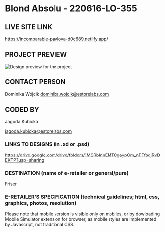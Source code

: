 # Blond Absolu - 220616-LO-355

## LIVE SITE LINK 

https://incomparable-pavlova-d0c689.netlify.app/
## PROJECT PREVIEW
![Design preview for the project](https://github.com/eStoreLabs/220616-LO-355-Kerastase-Blond-Absolu-serum-cicaplasme-Friser/blob/main/screenshot.png)

## CONTACT PERSON
Dominika Wójcik
dominika.wojcik@estorelabs.com

## CODED BY 

Jagoda Kubicka

jagoda.kubicka@estorelabs.com

### LINKS TO DESIGNS (in .xd or .psd)
https://drive.google.com/drive/folders/1MSRbInnEMT0gaypCm_nPFfsqjRvDEKTP?usp=sharing


### DESTINATION (name of e-retailer or general/pure)
Friser

### E-RETAILER’S SPECIFICATION (technical guidelines; html, css, graphics, photos, resolution)

Please note that mobile version is visible only on mobiles, or by dowloading Mobile Simulator extension for browser, as mobile
styles are implemented by Javascript, not traditional CSS.
